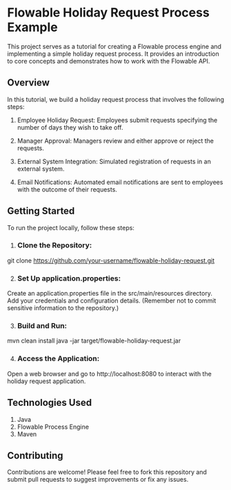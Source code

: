 # Flowable Holiday Request Process Example
This project serves as a tutorial for creating a Flowable process engine and implementing a simple holiday request process. It provides an introduction to core concepts and demonstrates how to work with the Flowable API.

## Overview
In this tutorial, we build a holiday request process that involves the following steps:

1. Employee Holiday Request: Employees submit requests specifying the number of days they wish to take off.

2. Manager Approval: Managers review and either approve or reject the requests.
3. External System Integration: Simulated registration of requests in an external system.
4. Email Notifications: Automated email notifications are sent to employees with the outcome of their requests.

## Getting Started
To run the project locally, follow these steps:

1. ### Clone the Repository:

git clone https://github.com/your-username/flowable-holiday-request.git

2. ### Set Up application.properties:

Create an application.properties file in the src/main/resources directory.
Add your credentials and configuration details. (Remember not to commit sensitive information to the repository.)

3. ### Build and Run:

mvn clean install
java -jar target/flowable-holiday-request.jar

4. ### Access the Application:
Open a web browser and go to http://localhost:8080 to interact with the holiday request application.

## Technologies Used
1. Java
2. Flowable Process Engine
3. Maven

## Contributing
Contributions are welcome! Please feel free to fork this repository and submit pull requests to suggest improvements or fix any issues.
